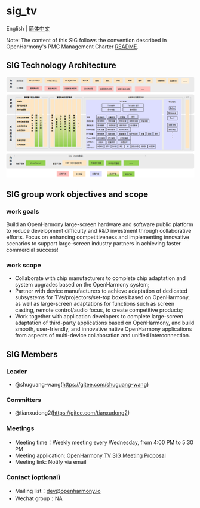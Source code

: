 # sig_tv
English | [简体中文](./sig_tv_cn.md)

Note: The content of this SIG follows the convention described in OpenHarmony's PMC Management Charter [README](../../zh/pmc.md).

## SIG Technology Architecture
![figures/tv-framework.png](figures/tv-framework.png)

## SIG group work objectives and scope

### work goals
Build an OpenHarmony large-screen hardware and software public platform to reduce development difficulty and R&D investment through collaborative efforts. Focus on enhancing competitiveness and implementing innovative scenarios to support large-screen industry partners in achieving faster commercial success!

### work scope
 - Collaborate with chip manufacturers to complete chip adaptation and system upgrades based on the OpenHarmony system;
 - Partner with device manufacturers to achieve adaptation of dedicated subsystems for TVs/projectors/set-top boxes based on OpenHarmony, as well as large-screen adaptations for functions such as screen casting, remote control/audio focus, to create competitive products;
 - Work together with application developers to complete large-screen adaptation of third-party applications based on OpenHarmony, and build smooth, user-friendly, and innovative native OpenHarmony applications from aspects of multi-device collaboration and unified interconnection.

## SIG Members

### Leader
- @shuguang-wang(https://gitee.com/shuguang-wang)

### Committers
- @tianxudong2(https://gitee.com/tianxudong2)

### Meetings
 - Meeting time：Weekly meeting every Wednesday, from 4:00 PM to 5:30 PM
 - Meeting application: [OpenHarmony TV SIG Meeting Proposal](https://docs.qingque.cn/s/home/eZQD5fEgz0p9aMBiO68_Ymyt0?identityId=2JZgg0BEwbM)
 - Meeting link: Notify via email

### Contact (optional)

- Mailing list：dev@openharmony.io
- Wechat group：NA
